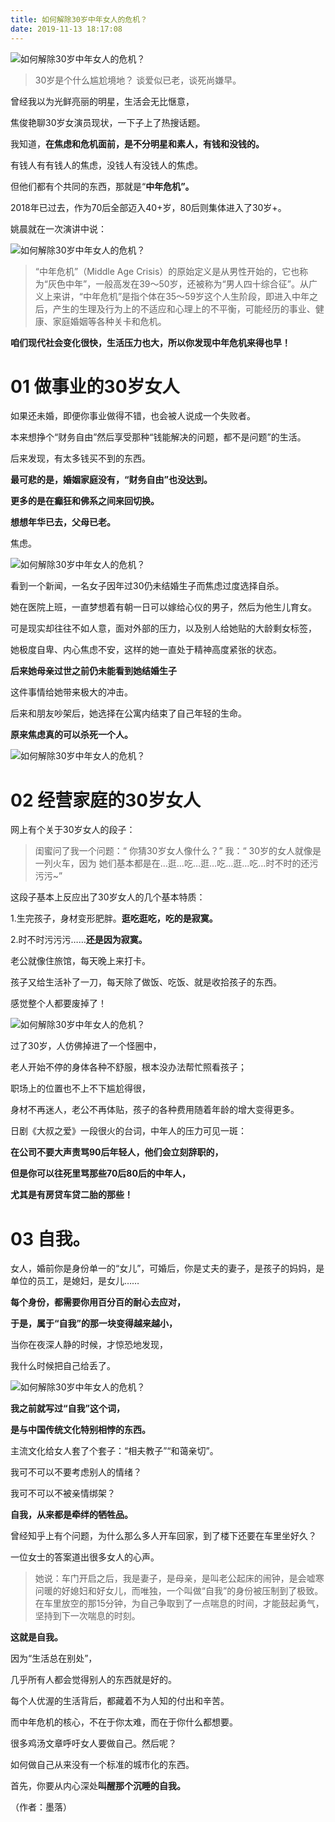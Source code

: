 ```yaml
---
title: 如何解除30岁中年女人的危机？
date: 2019-11-13 18:17:08
---
```

![如何解除30岁中年女人的危机？](http://p9.pstatp.com/large/pgc-image/646be90eca444726887197e85da07433)
 


> 30岁是个什么尴尬境地？ 谈爱似已老，谈死尚嫌早。

 曾经我以为光鲜亮丽的明星，生活会无比惬意，

 焦俊艳聊30岁女演员现状，一下子上了热搜话题。

 我知道，**在焦虑和危机面前，是不分明星和素人，有钱和没钱的。**

 有钱人有有钱人的焦虑，没钱人有没钱人的焦虑。

 但他们都有个共同的东西，那就是“**中年危机”。**

 2018年已过去，作为70后全部迈入40+岁，80后则集体进入了30岁+。

 姚晨就在一次演讲中说：

![如何解除30岁中年女人的危机？](http://p3.pstatp.com/large/pgc-image/d5116d7738f94c4290447bb769adaeae)
 


> “中年危机”（Middle Age Crisis）的原始定义是从男性开始的，它也称为“灰色中年”，一般高发在39～50岁，还被称为“男人四十综合征”。从广义上来讲，“中年危机”是指个体在35～59岁这个人生阶段，即进入中年之后，产生的生理及行为上的不适应和心理上的不平衡，可能经历的事业、健康、家庭婚姻等各种关卡和危机。

 **咱们现代社会变化很快，生活压力也大，所以你发现中年危机来得也早！**

# **01 做事业的30岁女人**

 如果还未婚，即便你事业做得不错，也会被人说成一个失败者。

 本来想挣个“财务自由”然后享受那种“钱能解决的问题，都不是问题”的生活。

 后来发现，有太多钱买不到的东西。

 **最可悲的是，婚姻家庭没有，“财务自由”也没达到。**

 **更多的是在癫狂和佛系之间来回切换。**

 **想想年华已去，父母已老。**

 焦虑。

![如何解除30岁中年女人的危机？](http://p3.pstatp.com/large/pgc-image/3d8f226f782b4e8da159984541c19c97)
 


 看到一个新闻，一名女子因年过30仍未结婚生子而焦虑过度选择自杀。

 她在医院上班，一直梦想着有朝一日可以嫁给心仪的男子，然后为他生儿育女。

 可是现实却往往不如人意，面对外部的压力，以及别人给她贴的大龄剩女标签，

 她极度自卑、内心焦虑不安，这样的她一直处于精神高度紧张的状态。

 **后来她母亲过世之前仍未能看到她结婚生子**

 这件事情给她带来极大的冲击。

 后来和朋友吵架后，她选择在公寓内结束了自己年轻的生命。

 **原来焦虑真的可以杀死一个人。**

![如何解除30岁中年女人的危机？](http://p3.pstatp.com/large/pgc-image/e193a0b003da4edda7b5c8e4a7c4b7ed)
 


# **02 经营家庭的30岁女人**

 网上有个关于30岁女人的段子：

> 闺蜜问了我一个问题：“ 你猜30岁女人像什么？” 我：“ 30岁的女人就像是一列火车，因为 她们基本都是在…逛…吃…逛…吃…逛…吃…时不时的还污污污~”

 这段子基本上反应出了30岁女人的几个基本特质：

 1.生完孩子，身材变形肥胖。**逛吃逛吃，吃的是寂寞。**

 2.时不时污污污……**还是因为寂寞。**

 老公就像住旅馆，每天晚上来打卡。

 孩子又给生活补了一刀，每天除了做饭、吃饭、就是收拾孩子的东西。

 感觉整个人都要废掉了！

![如何解除30岁中年女人的危机？](http://p1.pstatp.com/large/pgc-image/fc34a8f50ef84957b487c3490f59e03a)
 


 过了30岁，人仿佛掉进了一个怪圈中，

 老人开始不停的身体各种不舒服，根本没办法帮忙照看孩子；

 职场上的位置也不上不下尴尬得很，

 身材不再迷人，老公不再体贴，孩子的各种费用随着年龄的增大变得更多。

 日剧《大叔之爱》一段很火的台词，中年人的压力可见一斑：

 **在公司不要大声责骂90后年轻人，他们会立刻辞职的，**

 **但是你可以往死里骂那些70后80后的中年人，**

 **尤其是有房贷车贷二胎的那些！**

# **03 自我。**

 女人，婚前你是身份单一的“女儿”，可婚后，你是丈夫的妻子，是孩子的妈妈，是单位的员工，是媳妇，是女儿……

 **每个身份，都需要你用百分百的耐心去应对，**

 **于是，属于“自我”的那一块变得越来越小，**

 当你在夜深人静的时候，才惊恐地发现，

 我什么时候把自己给丢了。

![如何解除30岁中年女人的危机？](http://p9.pstatp.com/large/pgc-image/f76553dca3fe42bfb02d354e488ab65f)
 


 **我之前就写过“自我”这个词，**

 **是与中国传统文化特别相悖的东西。**

 主流文化给女人套了个套子：“相夫教子”“和蔼亲切”。

 我可不可以不要考虑别人的情绪？

 我可不可以不被亲情绑架？

 **自我，从来都是牵绊的牺牲品。**

 曾经知乎上有个问题，为什么那么多人开车回家，到了楼下还要在车里坐好久？

 一位女士的答案道出很多女人的心声。

> 她说：车门开启之后，我是妻子，是母亲，是叫老公起床的闹钟，是会嘘寒问暖的好媳妇和好女儿，而唯独，一个叫做“自我”的身份被压制到了极致。在车里放空的那15分钟，为自己争取到了一点喘息的时间，才能鼓起勇气，坚持到下一次喘息的时刻。

 **这就是自我。**

 因为“生活总在别处”，

 几乎所有人都会觉得别人的东西就是好的。

 每个人优渥的生活背后，都藏着不为人知的付出和辛苦。

 而中年危机的核心，不在于你太难，而在于你什么都想要。

 很多鸡汤文章呼吁女人要做自己。然后呢？

 如何做自己从来没有一个标准的城市化的东西。

 首先，你要从内心深处**叫醒那个沉睡的自我。**

 （作者：墨落）
